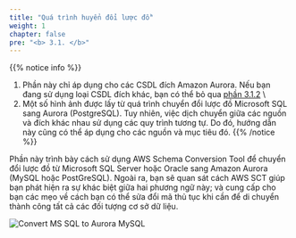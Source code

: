 ```yaml
---
title: "Quá trình huyển đổi lược đồ"
weight: 1
chapter: false
pre: "<b> 3.1. </b>"
---
```


{{% notice info %}}
1. Phần này chỉ áp dụng cho các CSDL đích Amazon Aurora. Nếu bạn đang sử dụng loại CSDL đích khác, bạn có thể bỏ qua [phần 3.1.2](../3.1.2-Migration/)
\
2. Một số hình ảnh được lấy từ quá trình chuyển đổi lược đồ Microsoft SQL sang Aurora (PostgreSQL). Tuy nhiên, việc dịch chuyển giữa các nguồn và đích khác nhau sử dụng các quy trình tương tự. Do đó, hướng dẫn này cũng có thể áp dụng cho các nguồn và mục tiêu đó.
{{% /notice %}}

Phần này trình bày cách sử dụng AWS Schema Conversion Tool để chuyển đổi lược đồ từ Microsoft SQL Server hoặc Oracle sang Amazon Aurora (MySQL hoặc PostGreSQL). Ngoài ra, bạn sẽ quan sát cách AWS SCT giúp bạn phát hiện ra sự khác biệt giữa hai phương ngữ này; và cung cấp cho bạn các mẹo về cách bạn có thể sửa đổi mã thủ tục khi cần để di chuyển thành công tất cả các đối tượng cơ sở dữ liệu.

![Convert MS SQL to Aurora MySQL](/images/3/1/0001.png?width=50pc)